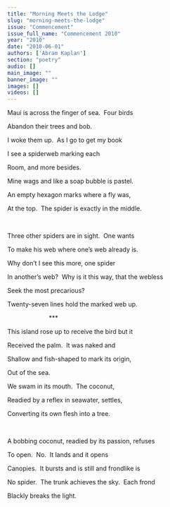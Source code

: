 ```yaml
---
title: "Morning Meets the Lodge"
slug: "morning-meets-the-lodge"
issue: "Commencement"
issue_full_name: "Commencement 2010"
year: "2010"
date: "2010-06-01"
authors: ['Abram Kaplan']
section: "poetry"
audio: []
main_image: ""
banner_image: ""
images: []
videos: []
---
```

Maui is across the finger of sea.  Four birds

 Abandon their trees and bob.

 I woke them up.  As I go to get my book

 I see a spiderweb marking each

 Room, and more besides.

 Mine wags and like a soap bubble is pastel.

 An empty hexagon marks where a fly was,

 At the top.  The spider is exactly in the middle.

  

 Three other spiders are in sight.  One wants

 To make his web where one’s web already is.

 Why don’t I see this more, one spider

 In another’s web?  Why is it this way, that the webless

 Seek the most precarious?

 Twenty-seven lines hold the marked web up.

                         *** 

 This island rose up to receive the bird but it

 Received the palm.  It was naked and

 Shallow and fish-shaped to mark its origin,

 Out of the sea.

 We swam in its mouth.  The coconut,

 Readied by a reflex in seawater, settles,

 Converting its own flesh into a tree.

  

 A bobbing coconut, readied by its passion, refuses

 To open.  No.  It lands and it opens

 Canopies.  It bursts and is still and frondlike is

 No spider.  The trunk achieves the sky.  Each frond

 Blackly breaks the light.

